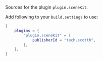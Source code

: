 Sources for the plugin `plugin.sceneKit`.

Add following to your `build.settings` to use:
```lua
{
    plugins = {
        "plugin.sceneKit" = {
            publisherId = "tech.scotth",
        },
    },
}
```
